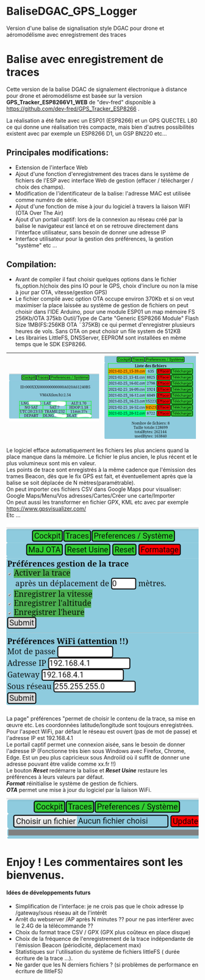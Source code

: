 # BaliseDGAC_GPS_Logger
Version d'une balise de signalisation style DGAC pour drone et aéromodélisme avec enregistrement des traces
# Balise avec enregistrement de traces
Cette version de la balise DGAC de signalement électronique à distance pour drone et aéromodélisme est basée sur la version **GPS_Tracker_ESP8266V1_WEB** de "dev-fred" disponible à https://github.com/dev-fred/GPS_Tracker_ESP8266 .

La réalisation a été faite avec un ESP01 (ESP8266) et un GPS QUECTEL L80 ce qui donne une réalisation très compacte, mais bien d'autres  possibilités existent avec par exemple un ESP8266 D1, un GSP BN220 etc…

## Principales modifications:
- Extension de l'interface Web
- Ajout d'une fonction d'enregistrement des traces dans le système de fichiers de l'ESP avec interface Web de gestion (effacer / télécharger / choix des champs). 
- Modification de l'identificateur de la balise: l'adresse MAC est utilisée comme numéro de série.
- Ajout d'une fonction de mise à jour du logiciel à travers la liaison WiFI (OTA Over The Air)
- Ajout d'un portail captif: lors de la connexion au réseau créé par la balise le navigateur est lancé et on se retrouve directement dans l'interface utilisateur, sans besoin de donner une adresse IP
- Interface utilisateur pour la gestion des préférences, la gestion "système" etc …

## Compilation:
- Avant de compiler il faut choisir quelques options dans le fichier fs_option.h(choix des pins IO pour le GPS, choix d'inclure ou non la mise à jour par OTA, vitesse/gestion GPS)
- Le fichier compilé avec option OTA occupe environ 370Kb et si on veut maximiser la place laissée au système de gestion de fichiers on peut choisir dans l'IDE Arduino, pour une module ESP01 un map mémoire FS 256Kb/OTA 375kb
Outil/Type de Carte "Generic ESP8266 Module"   Flash Size 1MB(FS:256KB OTA ¨375KB) ce qui permet d'enregistrer plusieurs heures de vols.
Sans OTA on peut choisir un file system de 512KB
- Les librairies LittleFS, DNSServer, EEPROM sont installées en même temps que le SDK ESP8266.

|   ![](/img/cockpit_LI.jpg) | ![](/img/traces.png)  |
| ------------ | ------------ |

Le logiciel efface automatiquement les fichiers les plus anciens  quand la place manque dans la mémoire. Le fichier le plus ancien, le plus récent et le plus volumineux sont mis en valeur.  
Les points de trace sont enregistrés à la même cadence que l'émission des trames Beacon, dès que le fix GPS est fait, et éventuellement après que la balise se soit déplacée de N mètres(paramétrable).  
On peut importer ces fichiers CSV dans Google Maps pour visualiser:  
Google Maps/Menu/Vos adresses/Cartes/Créer une carte/Importer  
On peut aussi les transformer en fichier GPX, KML  etc avec par exemple https://www.gpsvisualizer.com/   
Etc …

![](/img/preferences.png)

La page" préférences "permet de choisir le contenu de la trace, sa mise en œuvre etc. Les coordonnées latitude/longitude sont toujours enregistrées.  
Pour l'aspect WiFi, par défaut le réseau est ouvert (pas de mot de passe) et l'adresse IP est 192.168.4.1  
Le portail captif permet une connexion aisée, sans le besoin de donner l'adresse IP (Fonctionne très bien sous Windows avec Firefox, Chrome, Edge. Est un peu plus capricieux sous Androiïd où il suffit de donner une adresse pouvant être valide comme xx.fr !!)  
Le bouton ***Reset*** redémarre la balise et ***Reset Usine*** restaure les préférences à leurs valeurs par défaut.  
***Format*** réinitialise le système de gestion de fichiers.  
***OTA*** permet une mise à jour du logiciel par la liaison WiFi.  
![](/img/OTA.png)

# Enjoy !  Les commentaires sont les bienvenus.
#### Idées de développements futurs
- Simplification de l'interface: je ne crois pas que le choix adresse Ip /gateway/sous réseau ait de l'intérêt
- Arrêt du webserver /AP après N minutes ?? pour ne pas interférer avec le 2.4G de la télécommande ??
- Choix du format trace CSV / GPX  (GPX plus coûteux en place disque)
- Choix de la fréquence de l'enregistrement de la trace indépendante de l'émission Beacon (périodicité, déplacement max)
- Statistiques sur l'utilisation du système de fichiers littleFS ( durée écriture de la trace …). 
- Ne garder que les N derniers fichiers ? (si problèmes de performance en écriture de llitleFS)

